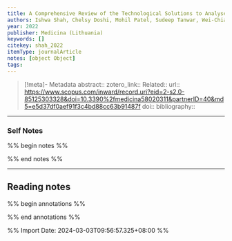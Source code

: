 ```yaml
---
title: A Comprehensive Review of the Technological Solutions to Analyse the Effects of Pandemic Outbreak on Human Lives
authors: Ishwa Shah, Chelsy Doshi, Mohil Patel, Sudeep Tanwar, Wei-Chiang Hong, Ravi Sharma
year: 2022
publisher: Medicina (Lithuania)
keywords: []
citekey: shah_2022
itemType: journalArticle
notes: [object Object]
tags:
---
```

> [!meta]- Metadata
> abstract:: 
> zotero_link:: 
> Related:: 
> url:: https://www.scopus.com/inward/record.uri?eid=2-s2.0-85125303328&doi=10.3390%2fmedicina58020311&partnerID=40&md5=e5d37df0aef91f3c4bd88cc63b91487f
> doi:: 
> bibliography:: 

---

### Self Notes
%% begin notes %%


%% end notes %%

---

## Reading notes
%% begin annotations %%


%% end annotations %%

%% Import Date: 2024-03-03T09:56:57.325+08:00 %%
